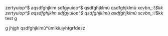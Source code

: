 zertyuiop^$
aqsdfghjklm
sdfgyuiop^$
qsdfghjklmù
qsdfghjklmù
xcvbn,;:!*$kk
zertyuiop^$
aqsdfghjklm
sdfgyuiop^$
qsdfghjklmù
qsdfghjklmù
xcvbn,;:!*$kk
test
g

g
jhjgh
qsdfghjklmù*ùmlkiujyhtgrfdesz